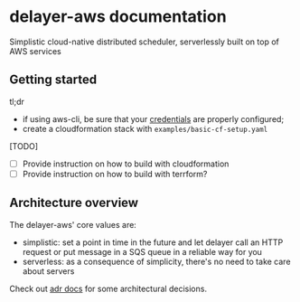 # delayer-aws documentation

Simplistic cloud-native distributed scheduler, serverlessly built on top of AWS services

## Getting started

tl;dr

*   if using aws-cli, be sure that your [credentials](https://docs.aws.amazon.com/cli/latest/userguide/cli-chap-getting-started.html)
are properly configured;
*   create a cloudformation stack with `examples/basic-cf-setup.yaml`

[TODO]
*   [ ] Provide instruction on how to build with cloudformation
*   [ ] Provide instruction on how to build with terrform?

## Architecture overview

The delayer-aws' core values are:

*   simplistic: set a point in time in the future and let delayer call an HTTP request or put message in a SQS queue in a reliable way for you
*   serverless: as a consequence of simplicity, there's no need to take care about servers

Check out [adr docs](adr/) for some architectural decisions.
